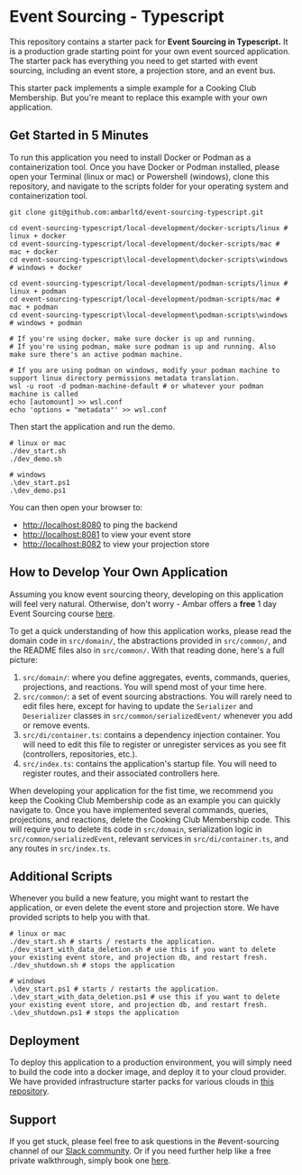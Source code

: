 # Event Sourcing - Typescript

This repository contains a starter pack for **Event Sourcing in Typescript.** It is a production grade starting point 
for your own event sourced application. The starter pack has everything you need to get started with event sourcing, 
including an event store, a projection store, and an event bus.

This starter pack implements a simple example for a Cooking Club Membership. But you're meant to replace this example
with your own application. 

## Get Started in 5 Minutes

To run this application you need to install Docker or Podman as a containerization tool. 
Once you have Docker or Podman installed, please open your Terminal (linux or mac) or 
Powershell (windows), clone this repository, and navigate to the scripts folder for 
your operating system and containerization tool. 

```
git clone git@github.com:ambarltd/event-sourcing-typescript.git

cd event-sourcing-typescript/local-development/docker-scripts/linux # linux + docker
cd event-sourcing-typescript/local-development/docker-scripts/mac # mac + docker
cd event-sourcing-typescript\local-development\docker-scripts\windows  # windows + docker

cd event-sourcing-typescript/local-development/podman-scripts/linux # linux + podman
cd event-sourcing-typescript/local-development/podman-scripts/mac # mac + podman
cd event-sourcing-typescript\local-development\podman-scripts\windows  # windows + podman

# If you're using docker, make sure docker is up and running.
# If you're using podman, make sure podman is up and running. Also make sure there's an active podman machine.

# If you are using podman on windows, modify your podman machine to support linux directory permissions metadata translation.
wsl -u root -d podman-machine-default # or whatever your podman machine is called
echo [automount] >> wsl.conf
echo 'options = "metadata"' >> wsl.conf
```

Then start the application and run the demo.

```
# linux or mac
./dev_start.sh 
./dev_demo.sh

# windows
.\dev_start.ps1
.\dev_demo.ps1
```

You can then open your browser to:
- [http://localhost:8080](http://localhost:8080) to ping the backend
- [http://localhost:8081](http://localhost:8081) to view your event store
- [http://localhost:8082](http://localhost:8082) to view your projection store

## How to Develop Your Own Application

Assuming you know event sourcing theory, developing on this application will feel very natural. Otherwise, don't worry - Ambar offers a **free** 1 day Event Sourcing course [here](https://ambar.cloud/event-sourcing-one-day-course). 

To get a quick understanding of how this application works, please read the domain code in `src/domain/`, the abstractions provided in `src/common/`, and the README files also in `src/common/`. With that reading done, here's a full picture:

1. `src/domain/`: where you define aggregates, events, commands, queries, projections, and reactions. You will spend most of your time here.
2. `src/common/`: a set of event sourcing abstractions. You will rarely need to edit files here, except for having to update the `Serializer` and `Deserializer` classes in `src/common/serializedEvent/` whenever you add or remove events.
3. `src/di/container.ts`: contains a dependency injection container. You will need to edit this file to register or unregister services as you see fit (controllers, repositories, etc.). 
4. `src/index.ts`: contains the application's startup file. You will need to register routes, and their associated controllers here.

When developing your application for the fist time, we recommend you keep the Cooking Club Membership code as an example you can quickly navigate to. Once you have implemented several commands, queries, projections, and reactions, delete the Cooking Club Membership code. This will require you to delete its code in `src/domain`, serialization logic in `src/common/serializedEvent`, relevant services in `src/di/container.ts`, and any routes in `src/index.ts`.

## Additional Scripts

Whenever you build a new feature, you might want to restart the application, or even delete the event store and projection
store. We have provided scripts to help you with that.

```
# linux or mac
./dev_start.sh # starts / restarts the application.
./dev_start_with_data_deletion.sh # use this if you want to delete your existing event store, and projection db, and restart fresh.
./dev_shutdown.sh # stops the application

# windows
.\dev_start.ps1 # starts / restarts the application.
.\dev_start_with_data_deletion.ps1 # use this if you want to delete your existing event store, and projection db, and restart fresh.
.\dev_shutdown.ps1 # stops the application
```

## Deployment

To deploy this application to a production environment, you will simply need to build the code into a docker image,
and deploy it to your cloud provider. We have provided infrastructure starter packs for various clouds in [this repository](https://github.com/ambarltd/event-sourcing-cloud-starter-packs).

## Support

If you get stuck, please feel free to ask questions in the #event-sourcing channel of our [Slack community](https://www.launchpass.com/ambar). 
Or if you need further help like a free private walkthrough, simply book one [here](https://calendly.com/luis-ambar).

